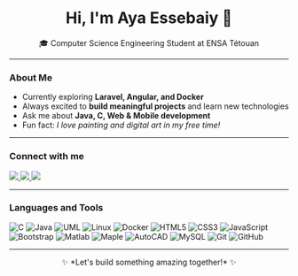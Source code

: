 <h1 align="center">Hi, I'm Aya Essebaiy 👋</h1>

<p align="center">
🎓 Computer Science Engineering Student at ENSA Tétouan
</p>

---

###  **About Me**

-  Currently exploring **Laravel, Angular, and Docker**
-  Always excited to **build meaningful projects** and learn new technologies
-  Ask me about **Java, C, Web & Mobile development**
-  Fun fact: *I love painting and digital art in my free time!*

---

###  **Connect with me**

<p>
  <a href="http://linkedin.com/in/aya-essebaiy-698a55341/" target="_blank">
    <img src="https://img.shields.io/badge/-LinkedIn-%230077B5?style=for-the-badge&logo=linkedin&logoColor=white"/>
  </a>
  <a href="mailto:essebaiyaya@gmail.com" target="_blank">
    <img src="https://img.shields.io/badge/-Gmail-D14836?style=for-the-badge&logo=gmail&logoColor=white"/>
  </a>
  <a href="https://github.com/essebaiyayaa" target="_blank">
    <img src="https://img.shields.io/badge/-GitHub-181717?style=for-the-badge&logo=github&logoColor=white"/>
  </a>
</p>

---

###  **Languages and Tools**

<p>
  <img src="https://img.shields.io/badge/C-00599C?style=for-the-badge&logo=c&logoColor=white" alt="C"/>
  <img src="https://img.shields.io/badge/Java-ED8B00?style=for-the-badge&logo=java&logoColor=white" alt="Java"/>
  <img src="https://img.shields.io/badge/UML-FFFFFF?style=for-the-badge&logoColor=black" alt="UML"/>
  <img src="https://img.shields.io/badge/Linux-FCC624?style=for-the-badge&logo=linux&logoColor=black" alt="Linux"/>
  <img src="https://img.shields.io/badge/Docker-2496ED?style=for-the-badge&logo=docker&logoColor=white" alt="Docker"/>
  <img src="https://img.shields.io/badge/HTML5-E34F26?style=for-the-badge&logo=html5&logoColor=white" alt="HTML5"/>
  <img src="https://img.shields.io/badge/CSS3-1572B6?style=for-the-badge&logo=css3&logoColor=white" alt="CSS3"/>
  <img src="https://img.shields.io/badge/JavaScript-F7DF1E?style=for-the-badge&logo=javascript&logoColor=black" alt="JavaScript"/>
  <img src="https://img.shields.io/badge/Bootstrap-563D7C?style=for-the-badge&logo=bootstrap&logoColor=white" alt="Bootstrap"/>
  <img src="https://img.shields.io/badge/Matlab-0076A8?style=for-the-badge&logo=Mathworks&logoColor=white" alt="Matlab"/>
  <img src="https://img.shields.io/badge/Maple-000000?style=for-the-badge&logo=maple&logoColor=white" alt="Maple"/>
  <img src="https://img.shields.io/badge/AutoCAD-C40000?style=for-the-badge&logo=autodesk&logoColor=white" alt="AutoCAD"/>
  <img src="https://img.shields.io/badge/MySQL-4479A1?style=for-the-badge&logo=mysql&logoColor=white" alt="MySQL"/>
  <img src="https://img.shields.io/badge/Git-F05032?style=for-the-badge&logo=git&logoColor=white" alt="Git"/>
  <img src="https://img.shields.io/badge/GitHub-181717?style=for-the-badge&logo=github&logoColor=white" alt="GitHub"/>
</p>

---

<p align="center">
✨ *Let's build something amazing together!* ✨
</p>
